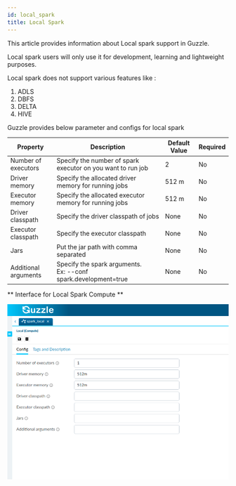 ```yaml
---
id: local_spark
title: Local Spark
---
```


This article provides information about Local spark support in Guzzle.

Local spark users will only use it for development, learning and lightweight purposes.

Local spark does not support various features like : 

1. ADLS
2. DBFS
3. DELTA
4. HIVE

Guzzle provides below parameter and configs for local spark

|Property|Description|Default Value|Required|
|--- |--- |--- |--- |
|Number of executors|Specify the number of spark executor on you want to run job|2|No|
|Driver memory|Specify the allocated driver memory for running jobs|512 m|No|
|Executor memory|Specify the allocated executor memory for running jobs|512 m|No|
|Driver classpath|Specify the driver classpath of jobs|None|No|
|Executor classpath|Specify the executor classpath|None|No|
|Jars|Put the jar path with comma separated|None|No|
|Additional arguments|Specify the spark arguments. <br/> Ex: --conf spark.development=true|None|No|

** Interface for Local Spark Compute **

<!-- ![image alt text](/img/docs/how-to-guides/compute/local_spark_1.jpg) -->
<a href="https://guzzle.justanalytics.com/img/docs/how-to-guides/compute/local_spark_1.png" target="_self" >
    <img width="1000" src="/img/docs/how-to-guides/compute/local_spark_1.png" />
</a>


